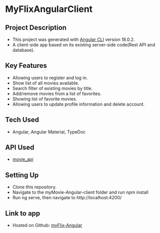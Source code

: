 # MyFlixAngularClient

## Project Description
- This project was generated with [Angular CLI](https://github.com/angular/angular-cli) version 18.0.2.
- A client-side app based on its existing server-side code(Rest API and database).

## Key Features
- Allowing users to register and log in.
- Show list of all movies available.
- Search filter of existing movies by title.
- Add/remove movies from a list of favorites.
- Showing list of favorite movies.
- Allowing users to update profile information and delete account.

## Tech Used
- Angular, Angular Material, TypeDoc

## API Used
- [movie_api](https://github.com/amach510/movie_api)

## Setting Up
- Clone this repository.
- Navigate to the myMovie-Angular-client folder and run npm install
- Run ng serve, then navigate to http://localhost:4200/

## Link to app
- Hosted on Github: [myFlix-Angular](https://amach510.github.io/myFlix-Angular-app/welcome)